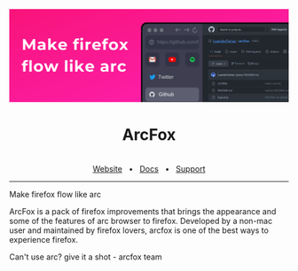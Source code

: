 <img src="arcfox-banner.png"/>

<div align="center">
  <h1>ArcFox</h1>

  <br />
  <a href="https://arcfox.vercel.app">Website</a>
  <span>&nbsp;&nbsp;•&nbsp;&nbsp;</span>
  <a href="https://github.com/use-arcfox/docs">Docs</a>
  <span>&nbsp;&nbsp;•&nbsp;&nbsp;</span>
  <a href="https://discord.gg/VRBVsjJ7NQ">Support</a>
  <br />
  <hr />
</div>

Make firefox flow like arc

ArcFox is a pack of firefox improvements that brings the appearance and some of the features of arc browser to firefox. Developed by a non-mac user and maintained by firefox lovers, arcfox is one of the best ways to experience firefox.

Can't use arc? give it a shot - arcfox team
